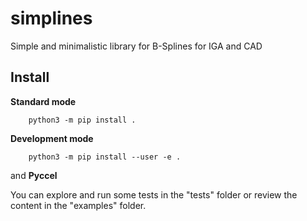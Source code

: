 # simplines

Simple and minimalistic library for B-Splines for IGA and CAD


## Install

**Standard mode**

```shell
    python3 -m pip install .
```

**Development mode**

```shell
    python3 -m pip install --user -e .
```
and
**Pyccel**

You can explore and run some tests in the "tests" folder or review the content in the "examples" folder.